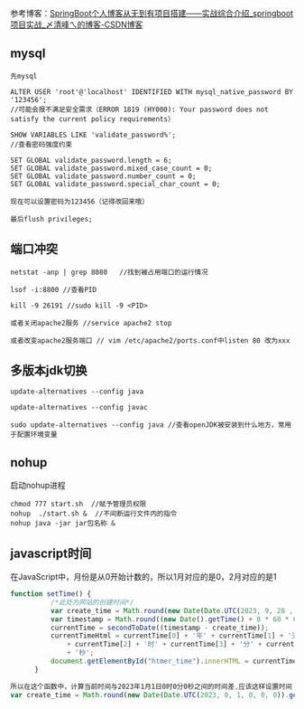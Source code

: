 参考博客：[SpringBoot个人博客从无到有项目搭建——实战综合介绍_springboot项目实战_〆清峰ㄟ的博客-CSDN博客](https://blog.csdn.net/weixin_45019350/article/details/108869025)

## mysql

```
先mysql

ALTER USER 'root'@'localhost' IDENTIFIED WITH mysql_native_password BY '123456';
//可能会报不满足安全需求（ERROR 1819 (HY000): Your password does not satisfy the current policy requirements）

SHOW VARIABLES LIKE 'validate_password%';
//查看密码强度约束

SET GLOBAL validate_password.length = 6;
SET GLOBAL validate_password.mixed_case_count = 0;
SET GLOBAL validate_password.number_count = 0;
SET GLOBAL validate_password.special_char_count = 0;

现在可以设置密码为123456（记得改回来哦）

最后flush privileges;
```

## 端口冲突

```
netstat -anp | grep 8080   //找到被占用端口的运行情况

lsof -i:8800 //查看PID

kill -9 26191 //sudo kill -9 <PID>

或者关闭apache2服务 //service apache2 stop

或者改变apache2服务端口 // vim /etc/apache2/ports.conf中listen 80 改为xxx
```

## 多版本jdk切换

```
update-alternatives --config java

update-alternatives --config javac

sudo update-alternatives --config java //查看openJDK被安装到什么地方，常用于配置环境变量
```

## nohup

启动nohup进程

```
chmod 777 start.sh  //赋予管理员权限
nohup  ./start.sh &  //不间断运行文件内的指令
nohup java -jar jar包名称 &
```

##   javascript时间

在JavaScript中，月份是从0开始计数的，所以1月对应的是0，2月对应的是1

```javascript
function setTime() {
          /*此处为网站的创建时间*/
          var create_time = Math.round(new Date(Date.UTC(2023, 9, 28 , 15, 15, 15)).getTime() / 1000);
          var timestamp = Math.round((new Date().getTime() + 8 * 60 * 60 * 1000) / 1000);
          currentTime = secondToDate((timestamp - create_time));
          currentTimeHtml = currentTime[0] + '年' + currentTime[1] + '天'
              + currentTime[2] + '时' + currentTime[3] + '分' + currentTime[4]
              + '秒';
          document.getElementById("htmer_time").innerHTML = currentTimeHtml;
      }
     
所以在这个函数中，计算当前时间与2023年1月1日0时0分0秒之间的时间差,应该这样设置时间
var create_time = Math.round(new Date(Date.UTC(2023, 0, 1, 0, 0, 0)).getTime() / 1000);

```





